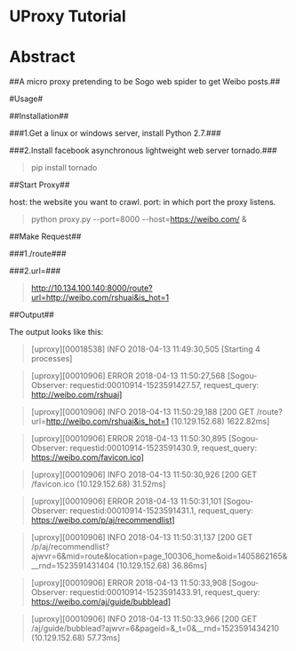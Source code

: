 UProxy Tutorial
===============
# Abstract #
##A micro proxy pretending to be Sogo web spider to get Weibo posts.##

#Usage#

##Installation##

###1.Get a linux or windows server, install Python 2.7.###

###2.Install facebook asynchronous lightweight web server tornado.###
> pip install tornado

##Start Proxy##

host: the website you want to crawl.
port: in which port the proxy listens.
> python proxy.py --port=8000 --host=https://weibo.com/ &

##Make Request##

###1./route###

###2.url=<some url you want to crawl>###
> http://10.134.100.140:8000/route?url=http://weibo.com/rshuai&is_hot=1

##Output##

The output looks like this:
> [uproxy][00018538] INFO 2018-04-13 11:49:30,505 [Starting 4 processes]

> [uproxy][00010906] ERROR 2018-04-13 11:50:27,568 [Sogou-Observer: requestid:00010914-1523591427.57, request_query: http://weibo.com/rshuai]

> [uproxy][00010906] INFO 2018-04-13 11:50:29,188 [200 GET /route?url=http://weibo.com/rshuai&is_hot=1 (10.129.152.68) 1622.82ms]

> [uproxy][00010906] ERROR 2018-04-13 11:50:30,895 [Sogou-Observer: requestid:00010914-1523591430.9, request_query: https://weibo.com/favicon.ico]

> [uproxy][00010906] INFO 2018-04-13 11:50:30,926 [200 GET /favicon.ico (10.129.152.68) 31.52ms]

> [uproxy][00010906] ERROR 2018-04-13 11:50:31,101 [Sogou-Observer: requestid:00010914-1523591431.1, request_query: https://weibo.com/p/aj/recommendlist]

> [uproxy][00010906] INFO 2018-04-13 11:50:31,137 [200 GET /p/aj/recommendlist?ajwvr=6&mid=route&location=page_100306_home&oid=1405862165&__rnd=1523591431404 (10.129.152.68) 36.86ms]

> [uproxy][00010906] ERROR 2018-04-13 11:50:33,908 [Sogou-Observer: requestid:00010914-1523591433.91, request_query: https://weibo.com/aj/guide/bubblead]

> [uproxy][00010906] INFO 2018-04-13 11:50:33,966 [200 GET /aj/guide/bubblead?ajwvr=6&pageid=&_t=0&__rnd=1523591434210 (10.129.152.68) 57.73ms]

